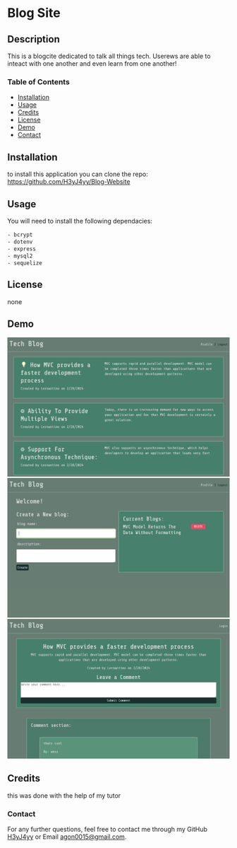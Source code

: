 
  # Blog Site 

  ## Description
  This is a blogcite dedicated to talk all things tech. Userews are able to inteact with one another and even learn from one another!

  ### Table of Contents 

  - [Installation](#installation)
  - [Usage](#usage)
  - [Credits](#credits)
  - [License](#license)
  - [Demo](#demo)
  - [Contact](#contact)

  ## Installation
  to install this application you can clone the repo: https://github.com/H3yJ4yy/Blog-Website

  ## Usage
  You will need to install the following dependacies:
  
    - bcrypt
    - dotenv
    - express
    - mysql2
    - sequelize

  ## License
  none 
 
  ## Demo
  ![Tech-Blog.png](./images/Tech-Blog.png)
  ![Tech-Blog2.png](./images/Tech-Blog2.png)
  ![Tech-Blog3.png](./images/Tech-Blog3.png)

  ## Credits
  this was done with the help of my tutor
  
  ### Contact 
  For any further questions, feel free to contact me through my GitHub [H3yJ4yy](https://github.com/H3yJ4yy) or Email [agon0015@gmail.com](mailto:agon0015@gmail.com).
